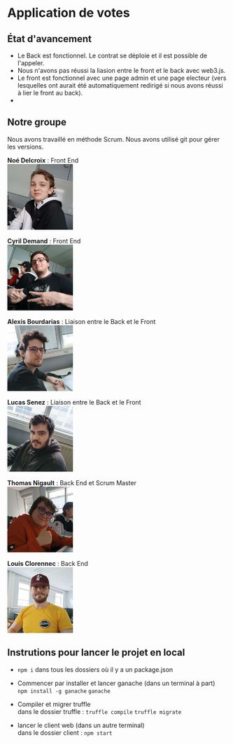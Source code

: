 # Application de votes

## État d'avancement

- Le Back est fonctionnel. Le contrat se déploie et il est possible de l'appeler.
- Nous n'avons pas réussi la liasion entre le front et le back avec web3.js.
- Le front est fonctionnel avec une page admin et une page electeur (vers lesquelles ont aurait été automatiquement redirigé si nous avons réussi à lier le front au back).
- 

## Notre groupe

Nous avons travaillé en méthode Scrum. Nous avons utilisé git pour gérer les versions.

**Noé Delcroix** : Front End
<br>
<img src="./app/client/src/img/noe.png"  width="150" height="150">

**Cyril Demand** : Front End
<br>
<img src="./app/client/src/img/cyril.png"  width="150" height="150">

**Alexis Bourdarias** : Liaison entre le Back et le Front
<br>
<img src="./app/client/src/img/alexis.png"  width="150" height="150">

**Lucas Senez** : Liaison entre le Back et le Front
<br>
<img src="./app/client/src/img/lucas.png"  width="150" height="150">

**Thomas Nigault** : Back End et Scrum Master
<br>
<img src="./app/client/src/img/thomas.png"  width="150" height="150">

**Louis Clorennec** : Back End
<br>
<img src="./app/client/src/img/louis.png"  width="150" height="150">

## Instrutions pour lancer le projet en local

- `npm i` dans tous les dossiers où il y a un package.json

- Commencer par installer et lancer ganache (dans un terminal à part)<br>
  `npm install -g ganache`
  `ganache`

- Compiler et migrer truffle<br>
  dans le dossier truffle :
  `truffle compile`
  `truffle migrate`

- lancer le client web (dans un autre terminal)<br>
  dans le dossier client :
  `npm start`